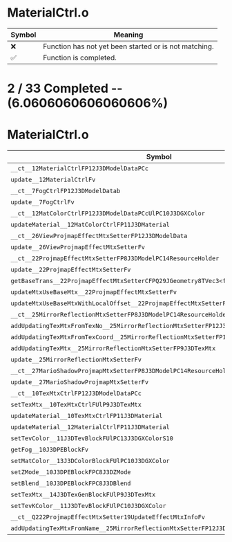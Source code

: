 # MaterialCtrl.o
| Symbol | Meaning 
| ------------- | ------------- 
| :x: | Function has not yet been started or is not matching. 
| :white_check_mark: | Function is completed. 


# 2 / 33 Completed -- (6.0606060606060606%)
# MaterialCtrl.o
| Symbol | Decompiled? |
| ------------- | ------------- |
| `__ct__12MaterialCtrlFP12J3DModelDataPCc` | :white_check_mark: |
| `update__12MaterialCtrlFv` | :white_check_mark: |
| `__ct__7FogCtrlFP12J3DModelDatab` | :x: |
| `update__7FogCtrlFv` | :x: |
| `__ct__12MatColorCtrlFP12J3DModelDataPCcUlPC10J3DGXColor` | :x: |
| `updateMaterial__12MatColorCtrlFP11J3DMaterial` | :x: |
| `__ct__26ViewProjmapEffectMtxSetterFP12J3DModelData` | :x: |
| `update__26ViewProjmapEffectMtxSetterFv` | :x: |
| `__ct__22ProjmapEffectMtxSetterFP8J3DModelPC14ResourceHolder` | :x: |
| `update__22ProjmapEffectMtxSetterFv` | :x: |
| `getBaseTrans__22ProjmapEffectMtxSetterCFPQ29JGeometry8TVec3<f>` | :x: |
| `updateMtxUseBaseMtx__22ProjmapEffectMtxSetterFv` | :x: |
| `updateMtxUseBaseMtxWithLocalOffset__22ProjmapEffectMtxSetterFRCQ29JGeometry8TVec3<f>` | :x: |
| `__ct__25MirrorReflectionMtxSetterFP8J3DModelPC14ResourceHolder` | :x: |
| `addUpdatingTexMtxFromTexNo__25MirrorReflectionMtxSetterFP12J3DModelDataUs` | :x: |
| `addUpdatingTexMtxFromTexCoord__25MirrorReflectionMtxSetterFP11J3DMaterial` | :x: |
| `addUpdatingTexMtx__25MirrorReflectionMtxSetterFP9J3DTexMtx` | :x: |
| `update__25MirrorReflectionMtxSetterFv` | :x: |
| `__ct__27MarioShadowProjmapMtxSetterFP8J3DModelPC14ResourceHolder` | :x: |
| `update__27MarioShadowProjmapMtxSetterFv` | :x: |
| `__ct__10TexMtxCtrlFP12J3DModelDataPCc` | :x: |
| `setTexMtx__10TexMtxCtrlFUlP9J3DTexMtx` | :x: |
| `updateMaterial__10TexMtxCtrlFP11J3DMaterial` | :x: |
| `updateMaterial__12MaterialCtrlFP11J3DMaterial` | :x: |
| `setTevColor__11J3DTevBlockFUlPC13J3DGXColorS10` | :x: |
| `getFog__10J3DPEBlockFv` | :x: |
| `setMatColor__13J3DColorBlockFUlPC10J3DGXColor` | :x: |
| `setZMode__10J3DPEBlockFPC8J3DZMode` | :x: |
| `setBlend__10J3DPEBlockFPC8J3DBlend` | :x: |
| `setTexMtx__14J3DTexGenBlockFUlP9J3DTexMtx` | :x: |
| `setTevKColor__11J3DTevBlockFUlPC10J3DGXColor` | :x: |
| `__ct__Q222ProjmapEffectMtxSetter19UpdateEffectMtxInfoFv` | :x: |
| `addUpdatingTexMtxFromName__25MirrorReflectionMtxSetterFP12J3DModelData` | :x: |
